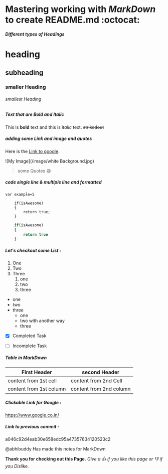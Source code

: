 # Mastering working with _MarkDown_ to create __README.md__  :octocat:
  
##### Different types of Headings
 
# heading
## subheading
### smaller Heading
###### smallest Heading

##### Text that are Bold and Italic
This is **bold** text and this is *italic* text. ~~strikedout~~

##### adding some Link and image and quotes
Here is the [Link to google](https://www.google.co.in/).

![My Image](/image/white Background.jpg)

>some Quotes :smile: 
##### code single line & multiple line and formatted
`var example=5`

```
    if(isAwesome)
    {
        return true;        
    }
```
```javascript
    if(isAwesome)
    {
        return true
    }
```
##### Let's checkout some List :
1. One
2. Two
3. Three
    1. one
    2. two
    3. three
 
* one
* two
* three
    * one
    - two with another way
    * three

- [x] Completed Task

- [ ] Incomplete Task

 

##### Table in MarkDown

First Header | second Header
-------------|--------------
content from 1st cell | content from 2nd Cell
content from 1st column | content from 2nd column


##### Clickable Link for Google :
 https://www.google.co.in/

##### Link to previous commit : 

a046c92d4eab30e658edc95a47357634120523c2

@abhibuddy Has made this notes for MarkDown

**Thank you for checking out this Page.**
*Give a :+1: if you like this page or :-1: if you Dislike.*